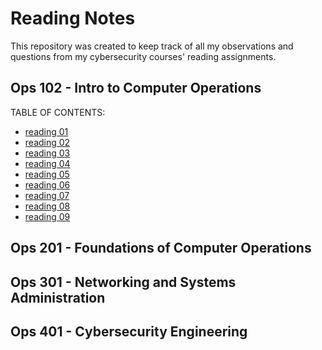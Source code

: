 # Reading Notes
This repository was created to keep track of all my observations and questions from my cybersecurity courses' reading assignments. 

## Ops 102 - Intro to Computer Operations
TABLE OF CONTENTS:
* [reading 01](https://github.com/ElodieReb/reading-notes/wiki/reading-01)
* [reading 02](https://github.com/ElodieReb/reading-notes/wiki/reading-02)
* [reading 03](https://github.com/ElodieReb/reading-notes/wiki/reading-03)
* [reading 04](https://github.com/ElodieReb/reading-notes/wiki/reading-04)
* [reading 05](https://github.com/ElodieReb/reading-notes/wiki/reading-05)
* [reading 06](https://github.com/ElodieReb/reading-notes//wiki/reading-06)
* [reading 07](https://github.com/ElodieReb/reading-notes/wiki/reading-07)
* [reading 08](https://github.com/ElodieReb/reading-notes/wiki/reading-08)
* [reading 09](https://github.com/ElodieReb/reading-notes/wiki/reading-09)

## Ops 201 - Foundations of Computer Operations
## Ops 301 - Networking and Systems Administration
## Ops 401 - Cybersecurity Engineering
